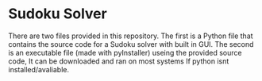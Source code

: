 # Sudoku Solver
There are two files provided in this repository. The first is a Python file that contains the source code for a Sudoku solver with built in GUI. The second is an executable file (made with pyInstaller) useing the provided source code, It can be downloaded and ran on most systems If python isnt installed/avaliable.
